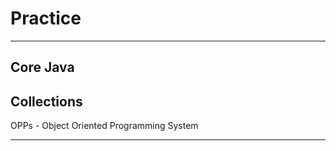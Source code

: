 # Practice
**********
Core Java
-------------------------------
Collections
-------------------------------
OPPs - Object Oriented Programming System
********

